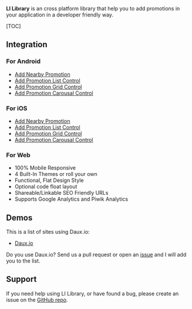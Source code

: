 **LI Library** is an cross platform library that help you to add promotions in your application in a developer friendly way.

[TOC]

## Integration

### For Android

* [Add Nearby Promotion](01_Integration/Add_Nearby_Promotion.md)
* [Add Promotion List Control](01_Integration/Promotion_List_Control.md)
* [Add Promotion Grid Control](01_Integration/Promotion_Grid_Control.md)
* [Add Promotion Carousal Control](01_Integration/Promotion_Carousal_Control.md)

### For iOS

* [Add Nearby Promotion](01_Integration/Add_Nearby_Promotion.md)
* [Add Promotion List Control](01_Integration/Promotion_List_Control.md)
* [Add Promotion Grid Control](01_Integration/Promotion_Grid_Control.md)
* [Add Promotion Carousal Control](01_Integration/Promotion_Carousal_Control.md)

### For Web

* 100% Mobile Responsive
* 4 Built-In Themes or roll your own
* Functional, Flat Design Style
* Optional code float layout
* Shareable/Linkable SEO Friendly URLs
* Supports Google Analytics and Piwik Analytics

## Demos

This is a list of sites using Daux.io:

* [Daux.io](http://daux.io)

Do you use Daux.io? Send us a pull request or open an [issue](https://github.com/justinwalsh/daux.io/issues) and I will add you to the list.


## Support

If you need help using LI Library, or have found a bug, please create an issue on the <a href="https://github.com/Fenil15/LILibraryDocs/issues" target="_blank">GitHub repo</a>.
